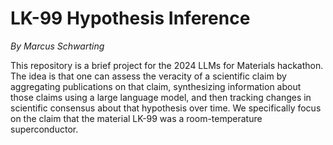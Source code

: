 # LK-99 Hypothesis Inference
_By Marcus Schwarting_

This repository is a brief project for the 2024 LLMs for Materials hackathon. The idea is that one can assess the veracity of a scientific claim by aggregating publications on that claim, synthesizing information about those claims using a large language model, and then tracking changes in scientific consensus about that hypothesis over time.
We specifically focus on the claim that the material LK-99 was a room-temperature superconductor.
